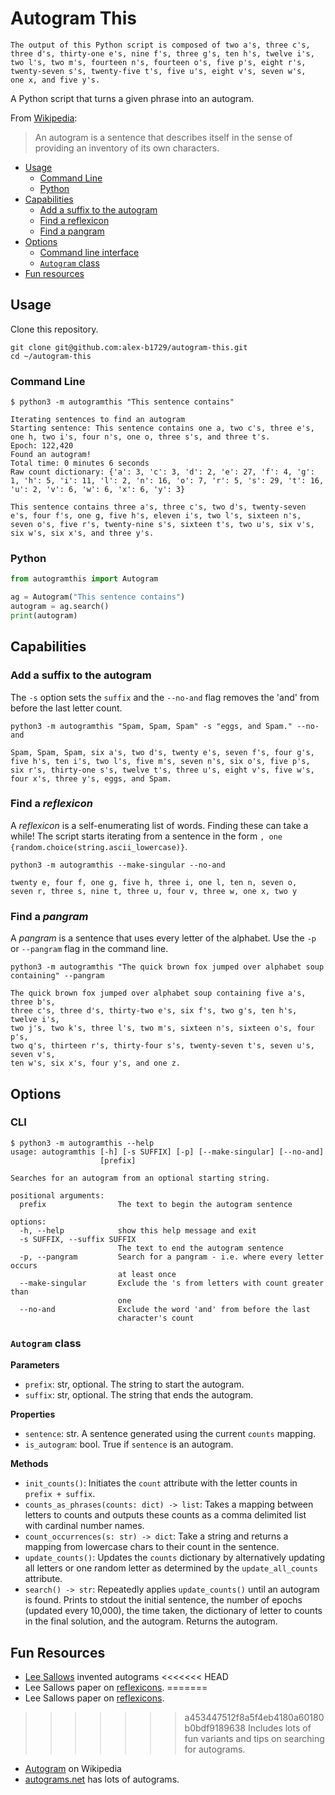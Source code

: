 # Autogram This

```text
The output of this Python script is composed of two a's, three c's, 
three d's, thirty-one e's, nine f's, three g's, ten h's, twelve i's, 
two l's, two m's, fourteen n's, fourteen o's, five p's, eight r's, 
twenty-seven s's, twenty-five t's, five u's, eight v's, seven w's, 
one x, and five y's.
```

A Python script that turns a given phrase into an autogram. 

From [Wikipedia](https://en.wikipedia.org/wiki/Autogram):
> An autogram is a sentence that describes itself in the sense of providing an inventory of its own characters.

- [Usage](#usage)
  - [Command Line](#command-line)
  - [Python](#python)
- [Capabilities](#capabilities)
  - [Add a suffix to the autogram](#add-a-suffix-to-the-autogram)
  - [Find a reflexicon](#find-a-reflexicon)
  - [Find a pangram](#find-a-pangram)
- [Options](#options)
  - [Command line interface](#cli)
  - [`Autogram` class](#autogram-class)
- [Fun resources](#fun-resources)

## Usage
Clone this repository. 
```commandline
git clone git@github.com:alex-b1729/autogram-this.git
cd ~/autogram-this
```

### Command Line
```commandline
$ python3 -m autogramthis "This sentence contains"
```
```comandline
Iterating sentences to find an autogram
Starting sentence: This sentence contains one a, two c's, three e's, one h, two i's, four n's, one o, three s's, and three t's.
Epoch: 122,420
Found an autogram!
Total time: 0 minutes 6 seconds
Raw count dictionary: {'a': 3, 'c': 3, 'd': 2, 'e': 27, 'f': 4, 'g': 1, 'h': 5, 'i': 11, 'l': 2, 'n': 16, 'o': 7, 'r': 5, 's': 29, 't': 16, 'u': 2, 'v': 6, 'w': 6, 'x': 6, 'y': 3}

This sentence contains three a's, three c's, two d's, twenty-seven e's, four f's, one g, five h's, eleven i's, two l's, sixteen n's, seven o's, five r's, twenty-nine s's, sixteen t's, two u's, six v's, six w's, six x's, and three y's.
```

### Python
```python
from autogramthis import Autogram

ag = Autogram("This sentence contains")
autogram = ag.search()
print(autogram)
```

## Capabilities
### Add a suffix to the autogram
The `-s` option sets the `suffix` and the `--no-and` flag removes the 'and' from before the last letter count.
```commandline
python3 -m autogramthis "Spam, Spam, Spam" -s "eggs, and Spam." --no-and
```
```text
Spam, Spam, Spam, six a's, two d's, twenty e's, seven f's, four g's, 
five h's, ten i's, two l's, five m's, seven n's, six o's, five p's, 
six r's, thirty-one s's, twelve t's, three u's, eight v's, five w's, 
four x's, three y's, eggs, and Spam.
```

### Find a *reflexicon*
A *reflexicon* is a self-enumerating list of words.
Finding these can take a while!
The script starts iterating from a sentence in the form `, one {random.choice(string.ascii_lowercase)}`. 
```commandline
python3 -m autogramthis --make-singular --no-and
```
```text
twenty e, four f, one g, five h, three i, one l, ten n, seven o, 
seven r, three s, nine t, three u, four v, three w, one x, two y
```

### Find a *pangram*
A *pangram* is a sentence that uses every letter of the alphabet. 
Use the `-p` or `--pangram` flag in the command line. 
```commandline
python3 -m autogramthis "The quick brown fox jumped over alphabet soup containing" --pangram
```
```text
The quick brown fox jumped over alphabet soup containing five a's, three b's, 
three c's, three d's, thirty-two e's, six f's, two g's, ten h's, twelve i's, 
two j's, two k's, three l's, two m's, sixteen n's, sixteen o's, four p's, 
two q's, thirteen r's, thirty-four s's, twenty-seven t's, seven u's, seven v's, 
ten w's, six x's, four y's, and one z.
```

## Options
### CLI
```commandline
$ python3 -m autogramthis --help          
usage: autogramthis [-h] [-s SUFFIX] [-p] [--make-singular] [--no-and]
                    [prefix]

Searches for an autogram from an optional starting string.

positional arguments:
  prefix                The text to begin the autogram sentence

options:
  -h, --help            show this help message and exit
  -s SUFFIX, --suffix SUFFIX
                        The text to end the autogram sentence
  -p, --pangram         Search for a pangram - i.e. where every letter occurs
                        at least once
  --make-singular       Exclude the 's from letters with count greater than
                        one
  --no-and              Exclude the word 'and' from before the last
                        character's count
```

### `Autogram` class
__Parameters__
- `prefix`: str, optional. The string to start the autogram.
- `suffix`: str, optional. The string that ends the autogram.

__Properties__
- `sentence`: str. A sentence generated using the current `counts` mapping.
- `is_autogram`: bool. True if `sentence` is an autogram.

__Methods__
- `init_counts()`: Initiates the `count` attribute with the letter counts in `prefix + suffix`.
- `counts_as_phrases(counts: dict) -> list`: 
Takes a mapping between letters to counts and outputs these counts as a comma 
delimited list with cardinal number names.
- `count_occurrences(s: str) -> dict`: Take a string and returns a mapping from lowercase chars 
to their count in the sentence.
- `update_counts()`:
Updates the `counts` dictionary by alternatively updating all letters or one random letter
as determined by the `update_all_counts` attribute.
- `search() -> str`:
Repeatedly applies `update_counts()` until an autogram is found.
Prints to stdout the initial sentence, the number of epochs (updated every 10,000),
the time taken, the dictionary of letter to counts in the final solution, and the autogram.
Returns the autogram. 

## Fun Resources
- [Lee Sallows](https://www.leesallows.com/index.php) invented autograms
<<<<<<< HEAD
- Lee Sallows paper on [reflexicons](https://www.leesallows.com/files/Reflexicons%20NEW(4c).pdf). 
=======
- Lee Sallows paper on [reflexicons]("https://www.leesallows.com/files/Reflexicons%20NEW(4c).pdf"). 
>>>>>>> a453447512f8a5f4eb4180a60180b0bdf9189638
Includes lots of fun variants and tips on searching for autograms. 
- [Autogram](https://en.wikipedia.org/wiki/Autogram) on Wikipedia
- [autograms.net](https://autograms.net/) has lots of autograms.
